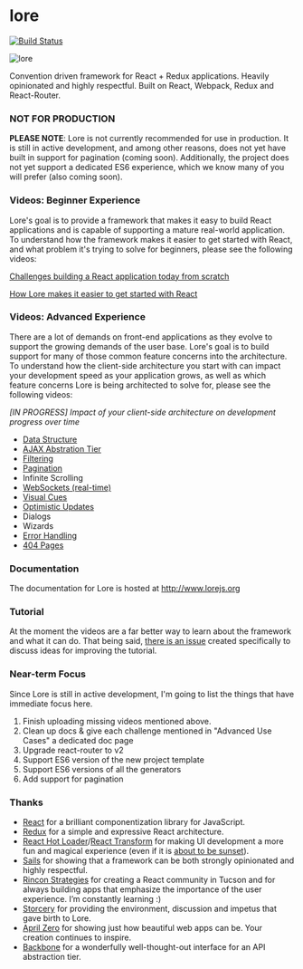# lore

[![Build Status][circle-image]][circle-url]

![lore](https://cloud.githubusercontent.com/assets/5898306/13093056/654b5c76-d4c0-11e5-8968-643aae655030.png)


Convention driven framework for React + Redux applications. Heavily opinionated and highly respectful. Built on 
React, Webpack, Redux and React-Router.

### NOT FOR PRODUCTION
**PLEASE NOTE**: Lore is not currently recommended for use in production. It is still in active development, and 
among other reasons, does not yet have built in support for pagination (coming soon). Additionally, the project does not 
yet support a dedicated ES6 experience, which we know many of you will prefer (also coming soon).

### Videos: Beginner Experience

Lore's goal is to provide a framework that makes it easy to build React applications and is capable of supporting a 
mature real-world application. To understand how the framework makes it easier to get started with React, and what
problem it's trying to solve for beginners, please see the following videos:

[Challenges building a React application today from scratch](https://www.youtube.com/watch?v=XuANgUKhs8o)

[How Lore makes it easier to get started with React](https://www.youtube.com/watch?v=u34LnAbcfNQ)


### Videos: Advanced Experience

There are a lot of demands on front-end applications as they evolve to support the growing demands of the user base. 
Lore's goal is to build support for many of those common feature concerns into the architecture. To understand how the
client-side architecture you start with can impact your development speed as your application grows, as well as which 
feature concerns Lore is being architected to solve for, please see the following videos:

_[IN PROGRESS] Impact of your client-side architecture on development progress over time_

* [Data Structure](https://www.youtube.com/watch?v=Mm4G_uUl86U&t=1m45s)
* [AJAX Abstration Tier](https://www.youtube.com/watch?v=ywuTrpAdaRo)
* [Filtering](https://www.youtube.com/watch?v=RKIGCzJfdgk)
* [Pagination](https://www.youtube.com/watch?v=QMBdnxZvylY)
* Infinite Scrolling
* [WebSockets (real-time)](https://www.youtube.com/watch?v=tNPE1ZI9DIY)
* [Visual Cues](https://www.youtube.com/watch?v=k9EDfOunw9U)
* [Optimistic Updates](https://www.youtube.com/watch?v=0QO52YYa7hY)
* Dialogs
* Wizards
* [Error Handling](https://www.youtube.com/watch?v=KbHK3LpK2xo)
* [404 Pages](https://www.youtube.com/watch?v=mShvcMQEL8o)


### Documentation

The documentation for Lore is hosted at http://www.lorejs.org


### Tutorial

At the moment the videos are a far better way to learn about the framework and what it
can do. That being said, [there is an issue](https://github.com/lore/lore/issues/90) created specifically to discuss 
ideas for improving the tutorial.


### Near-term Focus

Since Lore is still in active development, I'm going to list the things that have immediate focus here.

1. Finish uploading missing videos mentioned above.
2. Clean up docs & give each challenge mentioned in "Advanced Use Cases" a dedicated doc page
3. Upgrade react-router to v2
4. Support ES6 version of the new project template
5. Support ES6 versions of all the generators
6. Add support for pagination


### Thanks
* [React](https://github.com/facebook/react) for a brilliant componentization library for JavaScript.
* [Redux](https://github.com/reactjs/redux) for a simple and expressive React architecture.  
* [React Hot Loader](https://github.com/gaearon/react-hot-loader)/[React Transform](https://github.com/gaearon/react-transform-boilerplate) 
for making UI development a more fun and magical experience (even if it is [about to be sunset](https://medium.com/@dan_abramov/hot-reloading-in-react-1140438583bf)).
* [Sails](https://github.com/balderdashy/sails) for showing that a framework can be both strongly opinionated and highly respectful.
* [Rincon Strategies](http://www.rinconstrategies.io) for creating a React community in Tucson and for always building 
apps that emphasize the importance of the user experience. I’m constantly learning :)
* [Storcery](http://storcery.io) for providing the environment, discussion and impetus that gave birth to Lore.
* [April Zero](http://aprilzero.com) for showing just how beautiful web apps can be.  Your creation continues to inspire.
* [Backbone](https://github.com/jashkenas/backbone) for a wonderfully well-thought-out interface for an API abstraction tier.


[circle-url]: https://circleci.com/gh/lore/lore
[circle-image]: https://circleci.com/gh/lore/lore.svg?style=shield&circle-token=6ef9571387d0e08d802f6769026fcf91fc30459f
